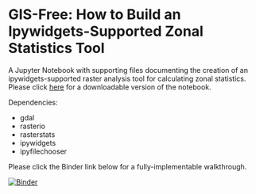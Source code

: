 # GIS-Free: How to Build an Ipywidgets-Supported Zonal Statistics Tool
A Jupyter Notebook with supporting files documenting the creation of an ipywidgets-supported raster analysis tool for calculating zonal statistics. Please click [here](https://nbviewer.jupyter.org/github/ui-libraries/Zonal_Statistics_Tool_JupyterNotebook/blob/main/ZonalStatistics_withWidgets.ipynb) for a downloadable version of the notebook. 

Dependencies:
- gdal
- rasterio
- rasterstats
- ipywidgets
- ipyfilechooser

Please click the Binder link below for a fully-implementable walkthrough.

[![Binder](https://notebooks.gesis.org/binder/badge_logo.svg)](https://notebooks.gesis.org/binder/v2/gh/ui-libraries/Zonal_Statistics_Tool_JupyterNotebook/HEAD)
